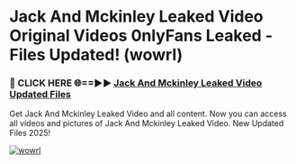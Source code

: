 # Jack And Mckinley Leaked Video Original Videos 0nlyFans Leaked - Files Updated! (wowrl)

<h3>🔴 CLICK HERE 🌐==►► <a href="https://tinyurl.com/ehrbuxhb" rel="nofollow">Jack And Mckinley Leaked Video Updated Files</a></h3>

Get Jack And Mckinley Leaked Video and all content. Now you can access all videos and pictures of Jack And Mckinley Leaked Video. New Updated Files 2025!

[![wowrl](https://i.imgur.com/lVYEuWS.gif)](https://tinyurl.com/ehrbuxhb)
